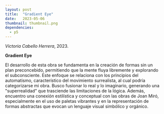 ```yaml
---
layout: post
title:  "Gradient Eye"
date:   2023-05-06
thumbnail: thumbnail.png
dependencies:
  - p5
---
```




<div id="simple-sketch-holder">
    <script type="text/javascript" src="sketch.js"></script>
</div>

_Victoria Cabello Herrera_, 2023.

**Gradient Eye**

El desarrollo de esta obra se fundamenta en la creación de formas sin un plan preconcebido, permitiendo que la mente fluya libremente y explorando el subconsciente. Este enfoque se relaciona con los principios del automatismo, característico del movimiento surrealista, al cual podría categorizarse mi obra. Busco fusionar lo real y lo imaginario, generando una "superrealidad" que trasciende las limitaciones de la lógica. Además, encuentro una conexión estilística y conceptual con las obras de Joan Miró, especialmente en el uso de paletas vibrantes y en la representación de formas abstractas que evocan un lenguaje visual simbólico y orgánico.


